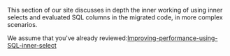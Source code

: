 ﻿This section of our site discusses in depth the inner working of using inner selects and evaluated SQL columns in the migrated code, in more complex scenarios.

We assume that you've already reviewed:[Improving-performance-using-SQL-inner-select](Improving-performance-using-SQL-inner-select.html)


